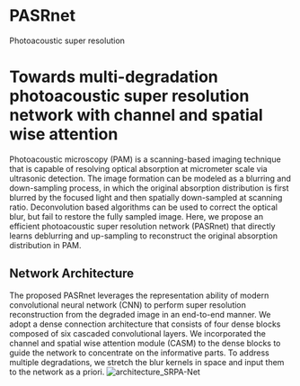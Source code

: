 # PASRnet
Photoacoustic super resolution
# Towards multi-degradation photoacoustic super resolution network with channel and spatial wise attention
Photoacoustic microscopy (PAM) is a scanning-based imaging technique that is capable of resolving 
optical absorption at micrometer scale via ultrasonic detection. The image formation can be modeled 
as a blurring and down-sampling process, in which the original absorption distribution is first blurred 
by the focused light and then spatially down-sampled at scanning ratio. Deconvolution based 
algorithms can be used to correct the optical blur, but fail to restore the fully sampled image. Here, we 
propose an efficient photoacoustic super resolution network (PASRnet) that directly learns deblurring 
and up-sampling to reconstruct the original absorption distribution in PAM.
## Network Architecture
The proposed PASRnet leverages the representation ability of modern convolutional neural network 
(CNN) to perform super resolution reconstruction from the degraded image in an end-to-end manner. 
We adopt a dense connection architecture that consists of four dense blocks composed of six cascaded 
convolutional layers. We incorporated the channel and spatial wise attention module 
(CASM) to the dense blocks to guide the network to concentrate on the informative parts. To address 
multiple degradations, we stretch the blur kernels in space and input them to the network as a priori.
![architecture_SRPA-Net](https://user-images.githubusercontent.com/68590273/124863666-1a35b200-dfea-11eb-9562-82e207a4c5a1.png)

